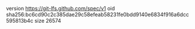 version https://git-lfs.github.com/spec/v1
oid sha256:bc6cd90c2c385dae29c58efeab58231fe0bdd9140e6834f916a6dcc595813b4c
size 26574
